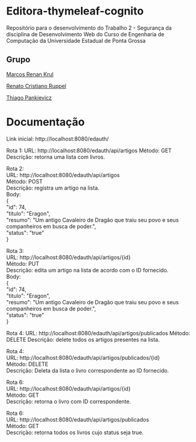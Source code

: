 # Editora-thymeleaf-cognito
Repositório para o desenvolvimento do Trabalho 2 - Segurança da disciplina de Desenvolvimento Web do Curso de Engenharia de Computação da Universidade Estadual de Ponta Grossa


## Grupo

[Marcos Renan Krul](https://github.com/MarcosKrul)

[Renato Cristiano Ruppel](https://github.com/HERuppel)

[Thiago Pankievicz](https://github.com/YounGTeX)

# Documentação

Link inicial: http://localhost:8080/edauth/

Rota 1:
URL: http://localhost:8080/edauth/api/artigos
Método: GET
Descrição: retorna uma lista com livros.

Rota 2:  
URL: http://localhost:8080/edauth/api/artigos  
Método: POST  
Descrição: registra um artigo na lista.  
Body:  
{  
  "id": 74,  
  "titulo": "Eragon",  
  "resumo": "Um antigo Cavaleiro de Dragão que traiu seu povo e seus companheiros em busca de poder.",  
  "status": "true"  
}  
  
Rota 3:  
URL: http://localhost:8080/edauth/api/artigos/{id}  
Método: PUT  
Descrição: edita um artigo na lista de acordo com o ID fornecido.  
Body:  
{  
  "id": 74,  
  "titulo": "Eragon",  
  "resumo": "Um antigo Cavaleiro de Dragão que traiu seu povo e seus companheiros em busca de poder.",  
  "status": "true"  
}  

Rota 4:
URL: http://localhost:8080/edauth/api/artigos/publicados
Método: DELETE
Descrição: delete todos os artigos presentes na lista.

Rota 4:  
URL: http://localhost:8080/edauth/api/artigos/publicados/{id}  
Método: DELETE  
Descrição: Deleta da lista o livro correspondente ao ID fornecido.  
  
Rota 6:  
URL: http://localhost:8080/edauth/api/artigos/{id}  
Método: GET  
Descrição: retorna o livro com ID correspondente.  
  
Rota 6:  
URL: http://localhost:8080/edauth/api/artigos/publicados  
Método: GET  
Descrição: retorna todos os livros cujo status seja true.  
